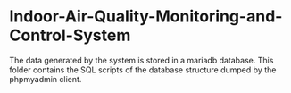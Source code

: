 # Indoor-Air-Quality-Monitoring-and-Control-System
The data generated by the system is stored in a mariadb database. This folder contains the SQL scripts of the database structure dumped by the phpmyadmin client.  
